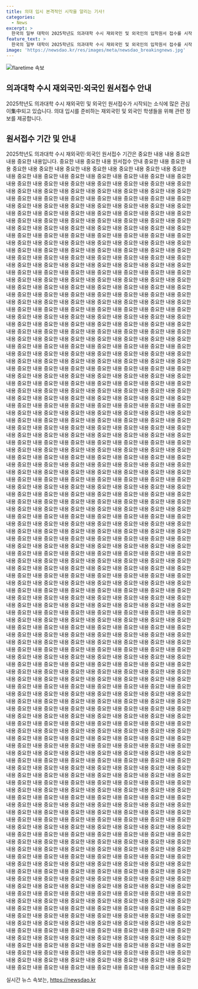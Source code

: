 ```yaml
---
title: 의대 입시 본격적인 시작을 알리는 기사!
categories:
  - News
excerpt: >
  한국의 일부 대학이 2025학년도 의과대학 수시 재외국민 및 외국인의 입학원서 접수를 시작하고 있습니다. 이에 따라 강남구 한 학원에 의대 입시 관련 홍보물이 붙어 있으며, 대학 입시 관련 이슈에 대한 관심이 높아지고 있습니다.
feature_text: >
  한국의 일부 대학이 2025학년도 의과대학 수시 재외국민 및 외국인의 입학원서 접수를 시작하고 있습니다. 이에 따라 강남구 한 학원에 의대 입시 관련 홍보물이 붙어 있으며, 대학 입시 관련 이슈에 대한 관심이 높아지고 있습니다.
image: 'https://newsdao.kr/res/images/meta/newsdao_breakingnews.jpg'
---
```


<p><img src="https://newsdao.kr/res/images/meta/newsdao_breakingnews.jpg" alt="flaretime 속보" /></p>

<h2 data-ke-size="size26">의과대학 수시 재외국민·외국인 원서접수 안내</h2>

<p data-ke-size="size16"></p>

<p>2025학년도 의과대학 수시 재외국민 및 외국인 원서접수가 시작되는 소식에 많은 관심이集中되고 있습니다. 의대 입시를 준비하는 재외국민 및 외국인 학생들을 위해 관련 정보를 제공합니다.</p>

<p data-ke-size="size16"></p>

<h2 data-ke-size="size26">원서접수 기간 및 안내</h2>

<p><p data-ke-size="size16">2025학년도 의과대학 수시 재외국민·외국인 원서접수 기간은 중요한 내용 내용 중요한 내용 중요한 내용입니다. 중요한 내용 중요한 내용 원서접수 안내 중요한 내용 중요한 내용 중요한 내용 중요한 내용 중요한 내용 중요한 내용 중요한 내용 중요한 내용 중요한 내용 중요한 내용 중요한 내용 중요한 내용 중요한 내용 중요한 내용 중요한 내용 중요한 내용 중요한 내용 중요한 내용 중요한 내용 중요한 내용 중요한 내용 중요한 내용 중요한 내용 중요한 내용 중요한 내용 중요한 내용 중요한 내용 중요한 내용 중요한 내용 중요한 내용 중요한 내용 중요한 내용 중요한 내용 중요한 내용 중요한 내용 중요한 내용 중요한 내용 중요한 내용 중요한 내용 중요한 내용 중요한 내용 중요한 내용 중요한 내용 중요한 내용 중요한 내용 중요한 내용 중요한 내용 중요한 내용 중요한 내용 중요한 내용 중요한 내용 중요한 내용 중요한 내용 중요한 내용 중요한 내용 중요한 내용 중요한 내용 중요한 내용 중요한 내용 중요한 내용 중요한 내용 중요한 내용 중요한 내용 중요한 내용 중요한 내용 중요한 내용 중요한 내용 중요한 내용 중요한 내용 중요한 내용 중요한 내용 중요한 내용 중요한 내용 중요한 내용 중요한 내용 중요한 내용 중요한 내용 중요한 내용 중요한 내용 중요한 내용 중요한 내용 중요한 내용 중요한 내용 중요한 내용 중요한 내용 중요한 내용 중요한 내용 중요한 내용 중요한 내용 중요한 내용 중요한 내용 중요한 내용 중요한 내용 중요한 내용 중요한 내용 중요한 내용 중요한 내용 중요한 내용 중요한 내용 중요한 내용 중요한 내용 중요한 내용 중요한 내용 중요한 내용 중요한 내용 중요한 내용 중요한 내용 중요한 내용 중요한 내용 중요한 내용 중요한 내용 중요한 내용 중요한 내용 중요한 내용 중요한 내용 중요한 내용 중요한 내용 중요한 내용 중요한 내용 중요한 내용 중요한 내용 중요한 내용 중요한 내용 중요한 내용 중요한 내용 중요한 내용 중요한 내용 중요한 내용 중요한 내용 중요한 내용 중요한 내용 중요한 내용 중요한 내용 중요한 내용 중요한 내용 중요한 내용 중요한 내용 중요한 내용 중요한 내용 중요한 내용 중요한 내용 중요한 내용 중요한 내용 중요한 내용 중요한 내용 중요한 내용 중요한 내용 중요한 내용 중요한 내용 중요한 내용 중요한 내용 중요한 내용 중요한 내용 중요한 내용 중요한 내용 중요한 내용 중요한 내용 중요한 내용 중요한 내용 중요한 내용 중요한 내용 중요한 내용 중요한 내용 중요한 내용 중요한 내용 중요한 내용 중요한 내용 중요한 내용 중요한 내용 중요한 내용 중요한 내용 중요한 내용 중요한 내용 중요한 내용 중요한 내용 중요한 내용 중요한 내용 중요한 내용 중요한 내용 중요한 내용 중요한 내용 중요한 내용 중요한 내용 중요한 내용 중요한 내용 중요한 내용 중요한 내용 중요한 내용 중요한 내용 중요한 내용 중요한 내용 중요한 내용 중요한 내용 중요한 내용 중요한 내용 중요한 내용 중요한 내용 중요한 내용 중요한 내용 중요한 내용 중요한 내용 중요한 내용 중요한 내용 중요한 내용 중요한 내용 중요한 내용 중요한 내용 중요한 내용 중요한 내용 중요한 내용 중요한 내용 중요한 내용 중요한 내용 중요한 내용 중요한 내용 중요한 내용 중요한 내용 중요한 내용 중요한 내용 중요한 내용 중요한 내용 중요한 내용 중요한 내용 중요한 내용 중요한 내용 중요한 내용 중요한 내용 중요한 내용 중요한 내용 중요한 내용 중요한 내용 중요한 내용 중요한 내용 중요한 내용 중요한 내용 중요한 내용 중요한 내용 중요한 내용 중요한 내용 중요한 내용 중요한 내용 중요한 내용 중요한 내용 중요한 내용 중요한 내용 중요한 내용 중요한 내용 중요한 내용 중요한 내용 중요한 내용 중요한 내용 중요한 내용 중요한 내용 중요한 내용 중요한 내용 중요한 내용 중요한 내용 중요한 내용 중요한 내용 중요한 내용 중요한 내용 중요한 내용 중요한 내용 중요한 내용 중요한 내용 중요한 내용 중요한 내용 중요한 내용 중요한 내용 중요한 내용 중요한 내용 중요한 내용 중요한 내용 중요한 내용 중요한 내용 중요한 내용 중요한 내용 중요한 내용 중요한 내용 중요한 내용 중요한 내용 중요한 내용 중요한 내용 중요한 내용 중요한 내용 중요한 내용 중요한 내용 중요한 내용 중요한 내용 중요한 내용 중요한 내용 중요한 내용 중요한 내용 중요한 내용 중요한 내용 중요한 내용 중요한 내용 중요한 내용 중요한 내용 중요한 내용 중요한 내용 중요한 내용 중요한 내용 중요한 내용 중요한 내용 중요한 내용 중요한 내용 중요한 내용 중요한 내용 중요한 내용 중요한 내용 중요한 내용 중요한 내용 중요한 내용 중요한 내용 중요한 내용 중요한 내용 중요한 내용 중요한 내용 중요한 내용 중요한 내용 중요한 내용 중요한 내용 중요한 내용 중요한 내용 중요한 내용 중요한 내용 중요한 내용 중요한 내용 중요한 내용 중요한 내용 중요한 내용 중요한 내용 중요한 내용 중요한 내용 중요한 내용 중요한 내용 중요한 내용 중요한 내용 중요한 내용 중요한 내용 중요한 내용 중요한 내용 중요한 내용 중요한 내용 중요한 내용 중요한 내용 중요한 내용 중요한 내용 중요한 내용 중요한 내용 중요한 내용 중요한 내용 중요한 내용 중요한 내용 중요한 내용 중요한 내용 중요한 내용 중요한 내용 중요한 내용 중요한 내용 중요한 내용 중요한 내용 중요한 내용 중요한 내용 중요한 내용 중요한 내용 중요한 내용 중요한 내용 중요한 내용 중요한 내용 중요한 내용 중요한 내용 중요한 내용 중요한 내용 중요한 내용 중요한 내용 중요한 내용 중요한 내용 중요한 내용 중요한 내용 중요한 내용 중요한 내용 중요한 내용 중요한 내용 중요한 내용 중요한 내용 중요한 내용 중요한 내용 중요한 내용 중요한 내용 중요한 내용 중요한 내용 중요한 내용 중요한 내용 중요한 내용 중요한 내용 중요한 내용 중요한 내용 중요한 내용 중요한 내용 중요한 내용 중요한 내용 중요한 내용 중요한 내용 중요한 내용 중요한 내용 중요한 내용 중요한 내용 중요한 내용 중요한 내용 중요한 내용 중요한 내용 중요한 내용 중요한 내용 중요한 내용 중요한 내용 중요한 내용 중요한 내용 중요한 내용 중요한 내용 중요한 내용 중요한 내용 중요한 내용 중요한 내용 중요한 내용 중요한 내용 중요한 내용 중요한 내용 중요한 내용 중요한 내용 중요한 내용 중요한 내용 중요한 내용 중요한 내용 중요한 내용 중요한 내용 중요한 내용 중요한 내용 중요한 내용 중요한 내용 중요한 내용 중요한 내용 중요한 내용 중요한 내용 중요한 내용 중요한 내용 중요한 내용 중요한 내용 중요한 내용 중요한 내용 중요한 내용 중요한 내용 중요한 내용 중요한 내용 중요한 내용 중요한 내용 중요한 내용 중요한 내용 중요한 내용 중요한 내용 중요한 내용 중요한 내용 중요한 내용 중요한 내용 중요한 내용 중요한 내용 중요한 내용 중요한 내용 중요한 내용 중요한 내용 중요한 내용 중요한 내용 중요한 내용 중요한 내용 중요한 내용 중요한 내용 중요한 내용 중요한 내용 중요한 내용 중요한 내용 중요한 내용 중요한 내용 중요한 내용 중요한 내용 중요한 내용 중요한 내용 중요한 내용 중요한 내용 중요한 내용 중요한 내용 중요한 내용 중요한 내용 중요한 내용 중요한 내용 중요한 내용 중요한 내용 중요한 내용 중요한 내용 중요한 내용 중요한 내용 중요한 내용 중요한 내용 중요한 내용 중요한 내용 중요한 내용 중요한 내용 중요한 내용 중요한 내용 중요한 내용 중요한 내용 중요한 내용 중요한 내용 중요한 내용 중요한 내용 중요한 내용 중요한 내용 중요한 내용 중요한 내용 중요한 내용 중요한 내용 중요한 내용 중요한 내용 중요한 내용 중요한 내용 중요한 내용 중요한 내용 중요한 내용 중요한 내용 중요한 내용 중요한 내용 중요한 내용 중요한 내용 중요한 내용 중요한 내용 중요한 내용 중요한 내용 중요한 내용 중요한 내용 중요한 내용 중요한 내용 중요한 내용 중요한 내용 중요한 내용 중요한 내용 중요한 내용 중요한 내용 중요한 내용 중요한 내용 중요한 내용 중요한 내용 중요한 내용 중요한 내용 중요한 내용 중요한 내용 중요한 내용 중요한 내용 중요한 내용 중요한 내용 중요한 내용 중요한 내용 중요한 내용 중요한 내용 중요한 내용 중요한 내용 중요한 내용 중요한 내용 중요한 내용 중요한 내용 중요한 내용 중요한 내용 중요한 내용 중요한 내용 중요한 내용 중요한 내용 중요한 내용 중요한 내용 중요한 내용 중요한 내용 중요한 내용 중요한 내용 중요한 내용 중요한 내용 중요한 내용 중요한 내용 중요한 내용 중요한 내용 중요한 내용 중요한 내용 중요한 내용 중요한 내용 중요한 내용 중요한 내용 중요한 내용 중요한 내용 중요한 내용 중요한 내용 중요한 내용 중요한 내용 중요한 내용 중요한 내용 중요한 내용 중요한 내용 중요한 내용 중요한 내용 중요한 내용 중요한 내용 중요한 내용 중요한 내용 중요한 내용 중요한 내용 중요한 내용 중요한 내용 중요한 내용 중요한 내용 중요한 내용 중요한 내용 중요한 내용 중요한 내용 중요한 내용 중요한 내용 중요한 내용 중요한 내용 중요한 내용 중요한 내용 중요한 내용 중요한 내용 중요한 내용 중요한 내용 중요한 내용 중요한 내용 중요한 내용 중요한 내용 중요한 내용 중요한 내용 중요한 내용 중요한 내용 중요한 내용 중요한 내용 중요한 내용 중요한 내용 중요한 내용 중요한 내용 중요한 내용 중요한 내용 중요한 내용 중요한 내용 중요한 내용 중요한 내용 중요한 내용 중요한 내용 중요한 내용 중요한 내용 중요한 내용 중요한 내용 중요한 내용 중요한 내용 중요한 내용 중요한 내용 중요한 내용 중요한 내용 중요한 내용 중요한 내용 중요한 내용 중요한 내용 중요한 내용 중요한 내용 중요한 내용 중요한 내용 중요한 내용 중요한 내용 중요한 내용 중요한 내용 중요한 내용 중요한 내용 중요한 내용 중요한 내용 중요한 내용 중요한 내용 중요한 내용 중요한 내용 중요한 내용 중요한 내용 중요한 내용 중요한 내용 중요한 내용 중요한 내용 중요한 내용 중요한 내용 중요한 내용 중요한 내용 중요한 내용 중요한 내용 중요한 내용 중요한 내용 중요한 내용 중요한 내용 중요한 내용 중요한 내용 중요한 내용 중요한 내용 중요한 내용 중요한 내용 중요한 내용 중요한 내용 중요한 내용 중요한 내용 중요한 내용 중요한 내용 중요한 내용 중요한 내용 중요한 내용 중요한 내용 중요한 내용 중요한 내용 중요한 내용 중요한 내용 중요한 내용 중요한 내용 중요한 내용 중요한 내용 중요한 내용 중요한 내용 중요한 내용 중요한 내용 중요한 내용 중요한 내용 중요한 내용 중요한 내용 중요한 내용 중요한 내용 중요한 내용 중요한 내용 중요한 내용 중요한 내용 중요한 내용 중요한 내용 중요한 내용 중요한 내용 중요한 내용 중요한 내용 중요한 내용 중요한 내용 중요한 내용 중요한 내용 중요한 내용 중요한 내용 중요한 내용 중요한 내용 중요한 내용 중요한 내용 중요한 내용 중요한 내용 중요한 내용 중요한 내용 중요한 내용 중요한 내용 중요한 내용 중요한 내용 중요한 내용 중요한 내용 중요한 내용 중요한 내용 중요한 내용 중요한</p>
실시간 뉴스 속보는, <a href="https://newsdao.kr" rel="dofollow">https://newsdao.kr</a>


